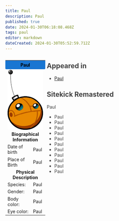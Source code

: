 ```yaml
---
title: Paul
description: Paul
published: true
date: 2024-01-30T06:18:08.468Z
tags: paul
editor: markdown
dateCreated: 2024-01-30T05:52:59.712Z
---
```


<div style="display: flex;">
    <div style="flex: 1; width: 25%;">
        <table style="width: 100%;">
            <tr>
                <td colspan="2" style="text-align: center; background-color: #1976d2; padding: 5px; border-radius: 3px; color: black;"><strong>Paul</strong></td>
            </tr>
            <tr>
                <td colspan="2">
                    <img src="/paul.png" alt="Paul" style="display: block; margin: auto;">
                </td>
            </tr>
            <tr>
                <td colspan="2" style="text-align: center;"><strong>Biographical Information</strong></td>
            </tr>
            <tr>
                <td>Date of birth</td>
                <td>Paul</td>
            </tr>
            <tr>
                <td>Place of Birth</td>
                <td>Paul</td>
            </tr>
            <tr>
                <td colspan="2" style="text-align: center;"><strong>Physical Description</strong></td>
            </tr>
            <tr>
                <td>Species:</td>
                <td>Paul</td>
            </tr>
            <tr>
                <td>Gender:</td>
                <td>Paul</td>
            </tr>
            <tr>
                <td>Body color:</td>
                <td>Paul</td>
            </tr>
            <tr>
                <td>Eye color:</td>
                <td>Paul</td>
            </tr>
        </table>
    </div>
    <div style="flex: 3; width: 75%; padding: 0 0 0 5px; color: #424242; margin-top: -10px;">
        <h2>Appeared in</h2>
        <ul>
            <li><a href="https://wiki.sitekickremastered.com/en/Home/Sitekick/Characters/Paul/">Paul</a></li>
        </ul>
        <h2>Sitekick Remastered</h2>
        <p>Paul</p>
        <ul>
            <li>Paul</li>
            <li>Paul</li>
            <li>Paul</li>
          <li>Paul</li>
          <li>Paul</li>
          <li>Paul</li>
          <li>Paul</li>
          <li>Paul</li>
          <li>Paul</li>
          <li>Paul</li>
          <li>Paul</li>
        </ul>
    </div>
</div>